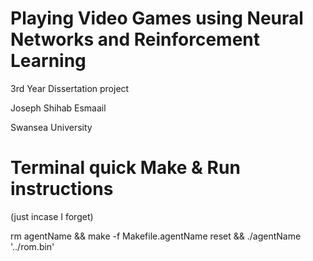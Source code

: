 # Playing Video Games using Neural Networks and Reinforcement Learning
3rd Year Dissertation project

Joseph Shihab Esmaail

Swansea University


# Terminal quick Make & Run instructions
(just incase I forget)

rm agentName && make -f Makefile.agentName
reset && ./agentName '../rom.bin' 
